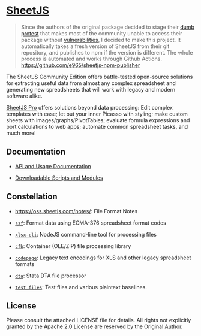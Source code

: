 # [SheetJS](https://sheetjs.com)

> Since the authors of the original package decided to stage their
[dumb](https://github.com/SheetJS/sheetjs/issues/2667) [protest](https://git.sheetjs.com/sheetjs/sheetjs/issues/2667)
that makes most of the community unable to access their package without
[vulnerabilities](https://github.com/advisories/GHSA-4r6h-8v6p-xvw6),
I decided to make this project. It automatically takes a fresh version of SheetJS
from their git repository, and publishes to npm if the version is different.
The whole process is automated and works through Github Actions.
https://github.com/e965/sheetjs-npm-publisher

The SheetJS Community Edition offers battle-tested open-source solutions for
extracting useful data from almost any complex spreadsheet and generating new
spreadsheets that will work with legacy and modern software alike.

[SheetJS Pro](https://sheetjs.com/pro) offers solutions beyond data processing:
Edit complex templates with ease; let out your inner Picasso with styling; make
custom sheets with images/graphs/PivotTables; evaluate formula expressions and
port calculations to web apps; automate common spreadsheet tasks, and much more!

## Documentation

- [API and Usage Documentation](https://docs.sheetjs.com)

- [Downloadable Scripts and Modules](https://cdn.sheetjs.com)

## Constellation

- <https://oss.sheetjs.com/notes/>: File Format Notes

- [`ssf`](packages/ssf): Format data using ECMA-376 spreadsheet format codes

- [`xlsx-cli`](packages/xlsx-cli): NodeJS command-line tool for processing files

- [`cfb`](https://git.sheetjs.com/SheetJS/js-cfb): Container (OLE/ZIP) file
processing library

- [`codepage`](https://git.sheetjs.com/SheetJS/js-codepage): Legacy text
encodings for XLS and other legacy spreadsheet formats

- [`dta`](packages/dta): Stata DTA file processor

- [`test_files`](https://github.com/sheetjs/test_files): Test files and various
plaintext baselines.

## License

Please consult the attached LICENSE file for details.  All rights not explicitly
granted by the Apache 2.0 License are reserved by the Original Author.
